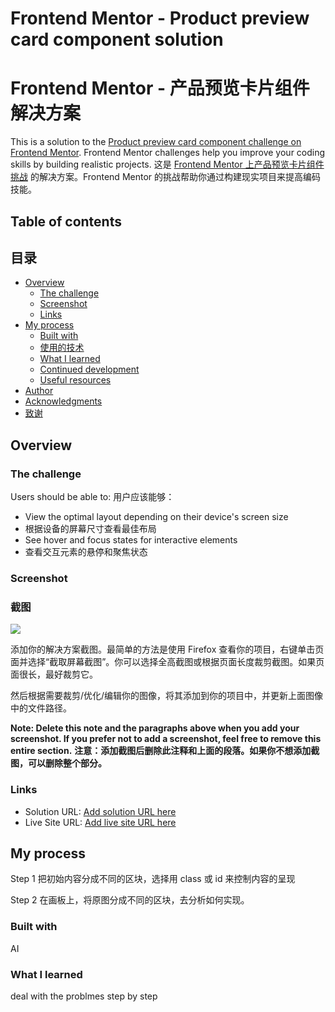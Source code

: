 # Frontend Mentor - Product preview card component solution

# Frontend Mentor - 产品预览卡片组件解决方案

This is a solution to the [Product preview card component challenge on Frontend Mentor](https://www.frontendmentor.io/challenges/product-preview-card-component-GO7UmttRfa). Frontend Mentor challenges help you improve your coding skills by building realistic projects.
这是 [Frontend Mentor 上产品预览卡片组件挑战](https://www.frontendmentor.io/challenges/product-preview-card-component-GO7UmttRfa) 的解决方案。Frontend Mentor 的挑战帮助你通过构建现实项目来提高编码技能。

## Table of contents

## 目录

- [Overview](#overview)
  - [The challenge](#the-challenge)
  - [Screenshot](#screenshot)
  - [Links](#links)
- [My process](#my-process)
  - [Built with](#built-with)
  - [使用的技术](#使用的技术)
  - [What I learned](#what-i-learned)
  - [Continued development](#continued-development)
  - [Useful resources](#useful-resources)
- [Author](#author)
- [Acknowledgments](#acknowledgments)
- [致谢](#致谢)

## Overview

### The challenge

Users should be able to:
用户应该能够：

- View the optimal layout depending on their device's screen size
- 根据设备的屏幕尺寸查看最佳布局
- See hover and focus states for interactive elements
- 查看交互元素的悬停和聚焦状态

### Screenshot

### 截图

![](./screenshot.jpg)

添加你的解决方案截图。最简单的方法是使用 Firefox 查看你的项目，右键单击页面并选择“截取屏幕截图”。你可以选择全高截图或根据页面长度裁剪截图。如果页面很长，最好裁剪它。

然后根据需要裁剪/优化/编辑你的图像，将其添加到你的项目中，并更新上面图像中的文件路径。

**Note: Delete this note and the paragraphs above when you add your screenshot. If you prefer not to add a screenshot, feel free to remove this entire section.**
**注意：添加截图后删除此注释和上面的段落。如果你不想添加截图，可以删除整个部分。**

### Links

- Solution URL: [Add solution URL here](https://your-solution-url.com)
- Live Site URL: [Add live site URL here](https://your-live-site-url.com)

## My process

Step 1
把初始内容分成不同的区块，选择用 class 或 id 来控制内容的呈现

Step 2
在画板上，将原图分成不同的区块，去分析如何实现。

### Built with

AI

### What I learned

deal with the problmes step by step
